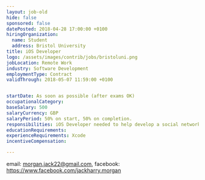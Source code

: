 ```yaml
---
layout: job-old
hide: false
sponsored: false
datePosted: 2018-04-28 17:00:00 +0100
hiringOrganization:
  name: Student
  address: Bristol University
title: iOS Developer
logo: /assets/images/contrib/jobs/bristoluni.png
jobLocation: Remote Work
industry: Software Development
employmentType: Contract
validThrough: 2018-05-07 11:59:00 +0100


startDate: As soon as possible (after exams OK)
occupationalCategory:
baseSalary: 500
salaryCurrency: GBP
salaryPeriod: 50% on start, 50% on completion.
responsibilities: iOS Developer needed to help develop a social network app. I am a current student at Bristol University. Please facebook or email me to discuss further.
educationRequirements:
experienceRequirements: Xcode
incentiveCompensation:

---
```


email: morgan.jack22@gmail.com, facebook: https://www.facebook.com/jackharry.morgan

